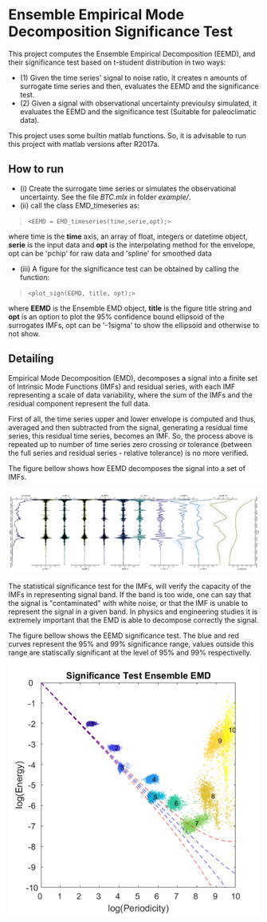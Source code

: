 # Ensemble Empirical Mode Decomposition Significance Test #

This project computes the Ensemble Empirical Decomposition (EEMD), and their significance test based on t-student distribution in two ways:
* (1) Given the time series' signal to noise ratio, it creates n amounts of surrogate time series and then, evaluates the EEMD and the significance test.
* (2) Given a signal with observational uncertainty previoulsy simulated, it evaluates the EEMD and the significance test (Suitable for paleoclimatic data).

This project uses some builtin matlab functions. So, it is advisable to run this project with matlab versions after R2017a.

## How to run ##

* (i)  Create the surrogate time series or simulates the observational uncertainty. See the file *BTC.mlx* in folder *example/*.
* (ii) call the class EMD_timeseries as:

> `<EEMD = EMD_timeseries(time,serie,opt);>`

where time is the **time** axis, an array of float, integers or datetime object, **serie** is the input data and **opt** is the interpolating method 
for the envelope, opt can be 'pchip' for raw data and 'spline' for smoothed data 

* (iii) A figure for the significance test can be obtained by calling the function:

> `<plot_sign(EEMD, title, opt);>`

where **EEMD** is the Ensemble EMD object, **title** is the figure title string and **opt** is an option to plot the 95% confidence bound ellipsoid of 
the surrogates IMFs, opt can be '-1sigma' to show the ellipsoid and otherwise to not show.

## Detailing ##

Empirical Mode Decomposition (EMD), decomposes a signal into a finite set of Intrinsic Mode Functions (IMFs) and residual series, with each IMF representing a scale of data variability, where the sum of the IMFs and the residual component represent the full data.

First of all, the time series upper and lower envelope is computed and thus, averaged and then subtracted from the signal, generating a residual time series, this residual time series, becomes an IMF. So, the process above is repeated up to number of time series zero crossing or tolerance (between the full series and residual series - relative tolerance) is no more verified.

The figure bellow shows how EEMD decomposes the signal into a set of IMFs.

![plot](https://github.com/jlpscampos/Ensemble_EMD_significance_test/blob/main/examples/all.png)

The statistical significance test for the IMFs, will verify the capacity of the IMFs in representing signal band. If the band is too wide, one can say that the signal is "contaminated" with white noise, or that the IMF is unable to represent the signal in a given band. In physics and engineering studies it is extremely important that the EMD
is able to decompose correctly the signal. 

The figure bellow shows the EEMD significance test. The blue and red curves represent the 95% and 99% significance range, values outside this range are statiscally significant at the level of 95% and 99% respectivelly. 

![plot](https://github.com/jlpscampos/Ensemble_EMD_significance_test/blob/main/examples/sign_btc.png)
